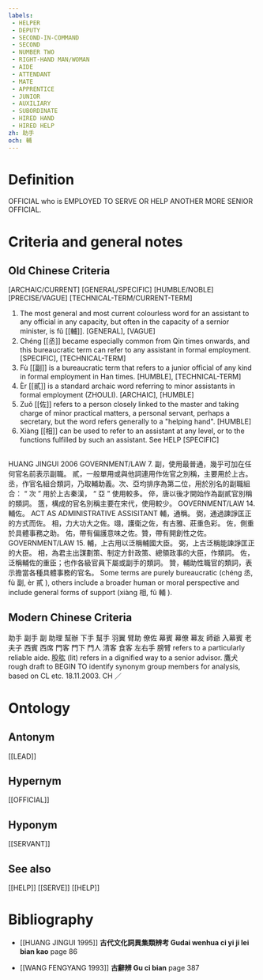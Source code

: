 ```yaml
---
labels: 
 - HELPER
 - DEPUTY
 - SECOND-IN-COMMAND
 - SECOND
 - NUMBER TWO
 - RIGHT-HAND MAN/WOMAN
 - AIDE
 - ATTENDANT
 - MATE
 - APPRENTICE
 - JUNIOR
 - AUXILIARY
 - SUBORDINATE
 - HIRED HAND
 - HIRED HELP
zh: 助手
och: 輔
---
```


# Definition
OFFICIAL who is EMPLOYED TO SERVE OR HELP ANOTHER MORE SENIOR OFFICIAL.
# Criteria and general notes
## Old Chinese Criteria
[ARCHAIC/CURRENT]
[GENERAL/SPECIFIC]
[HUMBLE/NOBLE]
[PRECISE/VAGUE]
[TECHNICAL-TERM/CURRENT-TERM]
1. The most general and most current colourless word for an assistant to any official in any capacity, but often in the capacity of a sernior minister, is fǔ [[輔]].
[GENERAL], [VAGUE]
2. Chéng [[丞]] became especially common from Qin times onwards, and this bureaucratic term can refer to any assistant in formal employment.
[SPECIFIC], [TECHNICAL-TERM]
3. Fù [[副]] is a bureaucratic term that refers to a junior official of any kind in formal employment in Han times.
[HUMBLE], [TECHNICAL-TERM]
4. Èr [[貳]] is a standard archaic word referring to minor assistants in formal employment (ZHOULI).
[ARCHAIC], [HUMBLE]
5. Zuǒ [[佐]] refers to a person closely linked to the master and taking charge of minor practical matters, a personal servant, perhaps a secretary, but the word refers generally to a "helping hand".
[HUMBLE]
6. Xiàng [[相]] can be used to refer to an assistant at any level, or to the functions fulfilled by such an assistant. See HELP
[SPECIFIC]
## 
HUANG JINGUI 2006 GOVERNMENT/LAW 7.
副，使用最普通，幾乎可加在任何官名前表示副職。
貳，一般單用或與他詞連用作佐官之別稱，主要用於上古。
丞，作官名組合類詞，乃取輔助義。次、亞均排序為第二位，用於別名的副職組合： “ 次 ” 用於上古秦漢， “ 亞 ” 使用較多。
倅，唐以後才開始作為副貳官別稱的類詞。
簉，構成的官名別稱主要在宋代，使用較少。
GOVERNMENT/LAW 14. 輔佐。 ACT AS ADMINISTRATIVE ASSISITANT
輔，通稱。
弼，通過諫諍匡正的方式而佐。
相，力大功大之佐。翊，護衛之佐，有古雅、莊重色彩。
佐，側重於具體事務之助。
佑，帶有偏護意味之佐。贊，帶有開創性之佐。
GOVERNMENT/LAW 15. 輔，上古用以泛稱輔國大臣。
弼，上古泛稱能諫諍匡正的大臣。
相，為君主出謀劃策、制定方針政策、總領政事的大臣，作類詞。
佐，泛稱輔佐的重臣；也作各級官員下屬或副手的類詞。
贊，輔助性職官的類詞，表示擔當各種具體事務的官名。
Some terms are purely bureaucratic (chéng 丞, fù 副, èr 貳 ), others include a broader human or moral perspective and include general forms of support (xiàng 相, fǔ 輔 ).
## Modern Chinese Criteria
助手
副手
副
助理
幫辦
下手
幫手
羽翼
臂助
僚佐
幕賓
幕僚
幕友
師爺
入幕賓
老夫子
西賓
西席
門客
門下
門人
清客
食客
左右手
膀臂 refers to a particularly reliable aide.
股肱 (lit) refers in a dignified way to a senior advisor.
鷹犬
rough draft to BEGIN TO identify synonym group members for analysis, based on CL etc. 18.11.2003. CH ／
# Ontology

## Antonym
[[LEAD]]
## Hypernym
[[OFFICIAL]]
## Hyponym
[[SERVANT]]
## See also
[[HELP]]
[[SERVE]]
[[HELP]]
# Bibliography
- [[HUANG JINGUI 1995]]
**古代文化詞異集類辨考 Gudai wenhua ci yi ji lei bian kao** page 86

- [[WANG FENGYANG 1993]]
**古辭辨 Gu ci bian** page 387
